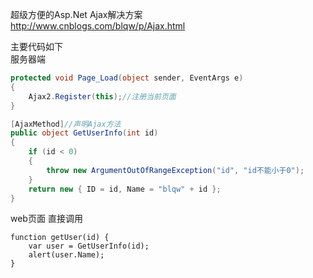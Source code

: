 超级方便的Asp.Net  Ajax解决方案  
http://www.cnblogs.com/blqw/p/Ajax.html

主要代码如下  
服务器端
```csharp
protected void Page_Load(object sender, EventArgs e)
{
	Ajax2.Register(this);//注册当前页面
}

[AjaxMethod]//声明Ajax方法
public object GetUserInfo(int id)
{
	if (id < 0)
	{
		throw new ArgumentOutOfRangeException("id", "id不能小于0");
	}
	return new { ID = id, Name = "blqw" + id };
}
```
web页面 直接调用  
```script
function getUser(id) {
	var user = GetUserInfo(id);
	alert(user.Name);
}
```